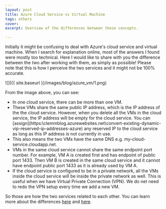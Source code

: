 ```yaml
---
layout: post
title: Azure Cloud Service vs Virtual Machine
tags: others
cover: 
excerpt: Overview of the differences between these concepts.

---
```


Initially it might be confusing to deal with Azure's cloud service and virtual machine. When I search for explanation online, most of the answers I found were mostly too technical. Here I would like to share with you the difference between the two after working with them, as simply as possible! Please note that this is how I perceive the two services and it might not be 100% accurate.

![]({{ site.baseurl }}/images/blog/azure_vm/1.png)

From the image above, you can see:

- In one cloud service, there can be more than one VM.
- These VMs share the same public IP address, which is the IP address of the the cloud service. However, when you delete all the VMs in the cloud service, the IP address will be empty for the cloud service. You can [assign](https:\clemmblog.azurewebsites.net\convert-existing-dynamic-vip-reserved-ip-addresses-azure\) any reserved IP to the cloud service as long as this IP address is not currently in use.
- This also means the two VMs have the same DNS e.g. my-cloud-service.cloudapp.net.
- VMs in the same cloud service cannot share the same endpoint port number. For example, VM A is created first and has endpoint of public port 1433. Then VM B is created in the same cloud service and it cannot have endpoint public port 1433 as it is already used by VM A.
- If the cloud service is configured to be in a private network, all the VMs inside the cloud service will be inside the private network as well. This is useful when we have Virtual Private Connection (VPN). We do net need to redo the VPN setup every time we add a new VM.

So those are how the two services related to each other. You can learn more about the differences [here](https://azure.microsoft.com/en-us/documentation/articles/choose-web-site-cloud-service-vm/) and [here](https://blogs.msdn.microsoft.com/plankytronixx/2014/04/24/im-confused-between-azure-cloud-services-and-azure-vms-what-the/).